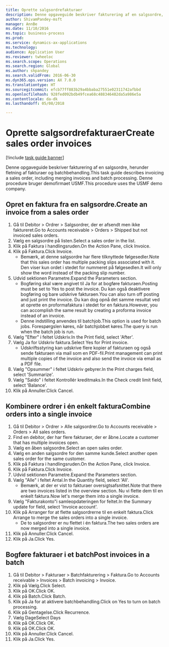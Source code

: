 ```yaml
--- 
title: Oprette salgsordrefakturaer
description: Denne opgaveguide beskriver fakturering af en salgsordre, herunder fletning af fakturaer og batchbehandling.
author: ShivamPandey-msft
manager: AnnBe
ms.date: 11/10/2016
ms.topic: business-process
ms.prod: 
ms.service: dynamics-ax-applications
ms.technology: 
audience: Application User
ms.reviewer: twheeloc
ms.search.scope: Operations
ms.search.region: Global
ms.author: shpandey
ms.search.validFrom: 2016-06-30
ms.dyn365.ops.version: AX 7.0.0
ms.translationtype: HT
ms.sourcegitcommit: efcb77ff883b29a4bbaba27551e02311742afbbd
ms.openlocfilehash: 928fed092bdb49fcea68c488346482da5a986e5a
ms.contentlocale: da-dk
ms.lasthandoff: 05/08/2018

---
```

# <a name="create-sales-order-invoices"></a><span data-ttu-id="67cd3-103">Oprette salgsordrefakturaer</span><span class="sxs-lookup"><span data-stu-id="67cd3-103">Create sales order invoices</span></span>

[!include [task guide banner](../../includes/task-guide-banner.md)]

<span data-ttu-id="67cd3-104">Denne opgaveguide beskriver fakturering af en salgsordre, herunder fletning af fakturaer og batchbehandling.</span><span class="sxs-lookup"><span data-stu-id="67cd3-104">This task guide describes invoicing a sales order, including merging invoices and batch processing.</span></span> <span data-ttu-id="67cd3-105">Denne procedure bruger demofirmaet USMF.</span><span class="sxs-lookup"><span data-stu-id="67cd3-105">This procedure uses the USMF demo company.</span></span>


## <a name="create-an-invoice-from-a-sales-order"></a><span data-ttu-id="67cd3-106">Opret en faktura fra en salgsordre.</span><span class="sxs-lookup"><span data-stu-id="67cd3-106">Create an invoice from a sales order</span></span>
1. <span data-ttu-id="67cd3-107">Gå til Debitor > Ordrer > Salgsordrer, der er afsendt men ikke faktureret.</span><span class="sxs-lookup"><span data-stu-id="67cd3-107">Go to Accounts receivable > Orders > Shipped but not invoiced sales orders.</span></span>
2. <span data-ttu-id="67cd3-108">Vælg en salgsordre på listen.</span><span class="sxs-lookup"><span data-stu-id="67cd3-108">Select a sales order in the list.</span></span> 
3. <span data-ttu-id="67cd3-109">Klik på Faktura i handlingsruden.</span><span class="sxs-lookup"><span data-stu-id="67cd3-109">On the Action Pane, click Invoice.</span></span>
4. <span data-ttu-id="67cd3-110">Klik på Faktura.</span><span class="sxs-lookup"><span data-stu-id="67cd3-110">Click Invoice.</span></span>
    * <span data-ttu-id="67cd3-111">Bemærk, at denne salgsordre har flere tilknyttede følgesedler.</span><span class="sxs-lookup"><span data-stu-id="67cd3-111">Note that this sales order has multiple packing slips associated with it.</span></span> <span data-ttu-id="67cd3-112">Den viser kun ordet <multiple> i stedet for nummeret på følgesedlen.</span><span class="sxs-lookup"><span data-stu-id="67cd3-112">It will only show the word <multiple> instead of the packing slip number.</span></span>  
5. <span data-ttu-id="67cd3-113">Udvid sektionen Parametre.</span><span class="sxs-lookup"><span data-stu-id="67cd3-113">Expand the Parameters section.</span></span>
    * <span data-ttu-id="67cd3-114">Bogføring skal være angivet til Ja for at bogføre fakturaen.</span><span class="sxs-lookup"><span data-stu-id="67cd3-114">Posting must be set to Yes to post the invoice.</span></span> <span data-ttu-id="67cd3-115">Du kan også deaktivere bogføring og bare udskrive fakturaen.</span><span class="sxs-lookup"><span data-stu-id="67cd3-115">You can also turn off posting and just print the invoice.</span></span> <span data-ttu-id="67cd3-116">Du kan dog opnå det samme resultat ved at oprette en proformafaktura i stedet for en faktura.</span><span class="sxs-lookup"><span data-stu-id="67cd3-116">However, you can accomplish the same result by creating a proforma invoice instead of an invoice.</span></span>  
    * <span data-ttu-id="67cd3-117">Denne indstilling anvendes til batchjob.</span><span class="sxs-lookup"><span data-stu-id="67cd3-117">This option is used for batch jobs.</span></span> <span data-ttu-id="67cd3-118">Forespørgslen køres, når batchjobbet køres.</span><span class="sxs-lookup"><span data-stu-id="67cd3-118">The query is run when the batch job is run.</span></span>    
6. <span data-ttu-id="67cd3-119">Vælg "Efter" i feltet Udskriv.</span><span class="sxs-lookup"><span data-stu-id="67cd3-119">In the Print field, select 'After'.</span></span>
7. <span data-ttu-id="67cd3-120">Vælg Ja for Udskriv faktura.</span><span class="sxs-lookup"><span data-stu-id="67cd3-120">Select Yes for Print invoice.</span></span>
    * <span data-ttu-id="67cd3-121">Udskriftsstyring kan udskrive flere kopier af fakturaen og også sende fakturaen via mail som en PDF-fil.</span><span class="sxs-lookup"><span data-stu-id="67cd3-121">Print management can print  multiple copies of the invoice and also send the invoice via email as a PDF file.</span></span>  
8. <span data-ttu-id="67cd3-122">Vælg "Opsummer" i feltet Udskriv gebyrer.</span><span class="sxs-lookup"><span data-stu-id="67cd3-122">In the Print charges field, select 'Summarize'.</span></span>
9. <span data-ttu-id="67cd3-123">Vælg "Saldo" i feltet Kontrollér kreditmaks.</span><span class="sxs-lookup"><span data-stu-id="67cd3-123">In the Check credit limit field, select 'Balance'.</span></span>
10. <span data-ttu-id="67cd3-124">Klik på Annuller.</span><span class="sxs-lookup"><span data-stu-id="67cd3-124">Click Cancel.</span></span>

## <a name="combine-orders-into-a-single-invoice"></a><span data-ttu-id="67cd3-125">Kombinere ordrer i én enkelt faktura</span><span class="sxs-lookup"><span data-stu-id="67cd3-125">Combine orders into a single invoice</span></span>
1. <span data-ttu-id="67cd3-126">Gå til Debitor > Ordrer > Alle salgsordrer.</span><span class="sxs-lookup"><span data-stu-id="67cd3-126">Go to Accounts receivable > Orders > All sales orders.</span></span>
2. <span data-ttu-id="67cd3-127">Find en debitor, der har flere fakturaer, der er åbne.</span><span class="sxs-lookup"><span data-stu-id="67cd3-127">Locate a customer that has multiple invoices open.</span></span>
3. <span data-ttu-id="67cd3-128">Vælg en åben salgsordre.</span><span class="sxs-lookup"><span data-stu-id="67cd3-128">Select an open sales order.</span></span>
4. <span data-ttu-id="67cd3-129">Vælg en anden salgsordre for den samme kunde.</span><span class="sxs-lookup"><span data-stu-id="67cd3-129">Select another open sales order for the same customer.</span></span>
5. <span data-ttu-id="67cd3-130">Klik på Faktura i handlingsruden.</span><span class="sxs-lookup"><span data-stu-id="67cd3-130">On the Action Pane, click Invoice.</span></span>
6. <span data-ttu-id="67cd3-131">Klik på Faktura.</span><span class="sxs-lookup"><span data-stu-id="67cd3-131">Click Invoice.</span></span>
7. <span data-ttu-id="67cd3-132">Udvid sektionen Parametre.</span><span class="sxs-lookup"><span data-stu-id="67cd3-132">Expand the Parameters section.</span></span>
8. <span data-ttu-id="67cd3-133">Vælg "Alle" i feltet Antal.</span><span class="sxs-lookup"><span data-stu-id="67cd3-133">In the Quantity field, select 'All'.</span></span>
    * <span data-ttu-id="67cd3-134">Bemærk, at der er vist to fakturaer oversigtsafsnittet.</span><span class="sxs-lookup"><span data-stu-id="67cd3-134">Note that there are two invoices listed in the overview section.</span></span> <span data-ttu-id="67cd3-135">Nu vi flette dem til en enkelt faktura.</span><span class="sxs-lookup"><span data-stu-id="67cd3-135">Now let's merge them into a single invoice.</span></span>  
9. <span data-ttu-id="67cd3-136">Vælg "Fakturakonto"i samleopdateringen for feltet.</span><span class="sxs-lookup"><span data-stu-id="67cd3-136">In the Summary update for field, select 'Invoice account'.</span></span>
10. <span data-ttu-id="67cd3-137">Klik på Arranger for at flette salgsordrerne til en enkelt faktura.</span><span class="sxs-lookup"><span data-stu-id="67cd3-137">Click Arrange to merge the sales orders into a single invoice.</span></span>
    * <span data-ttu-id="67cd3-138">De to salgsordrer er nu flettet i én faktura.</span><span class="sxs-lookup"><span data-stu-id="67cd3-138">The two sales orders are now merged into a single invoice.</span></span>   
11. <span data-ttu-id="67cd3-139">Klik på Annuller.</span><span class="sxs-lookup"><span data-stu-id="67cd3-139">Click Cancel.</span></span>
12. <span data-ttu-id="67cd3-140">Klik på Ja.</span><span class="sxs-lookup"><span data-stu-id="67cd3-140">Click Yes.</span></span>

## <a name="post-invoices-in-a-batch"></a><span data-ttu-id="67cd3-141">Bogføre fakturaer i et batch</span><span class="sxs-lookup"><span data-stu-id="67cd3-141">Post invoices in a batch</span></span>
1. <span data-ttu-id="67cd3-142">Gå til Debitor > Fakturaer > Batchfakturering > Faktura.</span><span class="sxs-lookup"><span data-stu-id="67cd3-142">Go to Accounts receivable > Invoices > Batch invoicing > Invoice.</span></span>
2. <span data-ttu-id="67cd3-143">Klik på Vælg.</span><span class="sxs-lookup"><span data-stu-id="67cd3-143">Click Select.</span></span>
3. <span data-ttu-id="67cd3-144">Klik på OK.</span><span class="sxs-lookup"><span data-stu-id="67cd3-144">Click OK.</span></span>
4. <span data-ttu-id="67cd3-145">Klik på Batch.</span><span class="sxs-lookup"><span data-stu-id="67cd3-145">Click Batch.</span></span>
5. <span data-ttu-id="67cd3-146">Klik på Ja for at aktivere batchbehandling.</span><span class="sxs-lookup"><span data-stu-id="67cd3-146">Click on Yes to turn on batch processing.</span></span>
6. <span data-ttu-id="67cd3-147">Klik på Gentagelse.</span><span class="sxs-lookup"><span data-stu-id="67cd3-147">Click Recurrence.</span></span>
7. <span data-ttu-id="67cd3-148">Vælg Dage</span><span class="sxs-lookup"><span data-stu-id="67cd3-148">Select Days</span></span>
8. <span data-ttu-id="67cd3-149">Klik på OK.</span><span class="sxs-lookup"><span data-stu-id="67cd3-149">Click OK.</span></span>
9. <span data-ttu-id="67cd3-150">Klik på OK.</span><span class="sxs-lookup"><span data-stu-id="67cd3-150">Click OK.</span></span>
10. <span data-ttu-id="67cd3-151">Klik på Annuller.</span><span class="sxs-lookup"><span data-stu-id="67cd3-151">Click Cancel.</span></span>
11. <span data-ttu-id="67cd3-152">Klik på Ja.</span><span class="sxs-lookup"><span data-stu-id="67cd3-152">Click Yes.</span></span>


